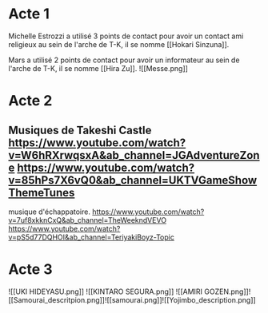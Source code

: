 # Acte 1

Michelle Estrozzi a utilisé 3 points de contact pour avoir un contact ami religieux au sein de l'arche de T-K, il se nomme [[Hokari Sinzuna]].

Mars a utilisé 2 points de contact pour avoir un informateur au sein de l'arche de T-K, il se nomme [[Hira Zu]].
![[Messe.png]]
# Acte 2

Musiques de Takeshi Castle
https://www.youtube.com/watch?v=W6hRXrwqsxA&ab_channel=JGAdventureZone
https://www.youtube.com/watch?v=85hPs7X6vQ0&ab_channel=UKTVGameShowThemeTunes
-
musique d'échappatoire.
https://www.youtube.com/watch?v=7uf8xkknCxQ&ab_channel=TheWeekndVEVO
https://www.youtube.com/watch?v=pS5d77DQHOI&ab_channel=TeriyakiBoyz-Topic

# Acte 3

![[UKI HIDEYASU.png]]
![[KINTARO SEGURA.png]]
![[AMIRI GOZEN.png]]![[Samourai_descritpion.png]]![[samourai.png]]![[Yojimbo_description.png]]